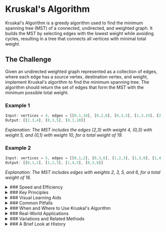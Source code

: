 # Kruskal's Algorithm

Kruskal's Algorithm is a greedy algorithm used to find the minimum spanning tree (MST) of a connected, undirected, and weighted graph. It builds the MST by selecting edges with the lowest weight while avoiding cycles, resulting in a tree that connects all vertices with minimal total weight.

## The Challenge

Given an undirected weighted graph represented as a collection of edges, where each edge has a source vertex, destination vertex, and weight, implement Kruskal's algorithm to find the minimum spanning tree. The algorithm should return the set of edges that form the MST with the minimum possible total weight.

### Example 1

```js
Input: vertices = 4, edges = [[0,1,10], [0,2,6], [0,3,5], [1,3,15], [2,3,4]]
Output: [[2,3,4], [0,3,5], [0,1,10]]
```

_Explanation: The MST includes the edges (2,3) with weight 4, (0,3) with weight 5, and (0,1) with weight 10, for a total weight of 19._

### Example 2

```js
Input: vertices = 5, edges = [[0,1,2], [0,3,6], [1,2,3], [1,3,8], [1,4,5], [2,4,7]]
Output: [[0,1,2], [1,2,3], [1,4,5], [0,3,6]]
```

_Explanation: The MST includes edges with weights 2, 3, 5, and 6, for a total weight of 16._

<details>
<summary>
### Speed and Efficiency
</summary>

Kruskal's Algorithm has the following complexity characteristics:

- **Time Complexity**:
  - **Sorting Edges:** O(E log E) where E is the number of edges
  - **Processing Edges:** O(E α(V)) where α is the inverse Ackermann function
  - **Overall:** O(E log E) or O(E log V) since E can be at most V²
- **Space Complexity:** O(E + V) for storing the edges and disjoint set data structure

The algorithm's performance is primarily dominated by the edge sorting step.
</details>
<details>
<summary>
### Key Principles
</summary>

Kruskal's Algorithm operates on several fundamental concepts:

- **Greedy Approach:** Always selects the edge with the lowest weight that doesn't create a cycle.

- **Disjoint-Set Data Structure:** Uses Union-Find operations to efficiently detect cycles.

- **Forest Growth:** Initially treats each vertex as a separate tree and gradually merges them.

- **Cycle Prevention:** Ensures the final structure is a tree by avoiding the formation of cycles.

- **Minimum Weight Selection:** Prioritizes edges with lower weights to minimize the total cost.
</details>
<details>
<summary>
### Visual Learning Aids
</summary>

For those who benefit from visual explanations, consider checking out these resources for interactive and animated guides:

- [Kruskal's Algorithm Explained and Implemented in Java | Geekific](https://www.youtube.com/watch?v=JptKmWQSerU)
- [VisuAlgo - Minimum Spanning Tree Visualization](https://visualgo.net/en/mst)
- [Kruskal's Algorithm Animation - How does it progress?](https://www.youtube.com/watch?v=o8Sqm1_3BRo)
- [CS USF CA Visualization Tool](https://www.cs.usfca.edu/~galles/visualization/Kruskal.html) - Interactive visualization of Kruskal's algorithm

</details>
<details>
<summary>
### Common Pitfalls
</summary>

When implementing or using Kruskal's Algorithm, be mindful of these common challenges:

- **Inefficient Cycle Detection:** Using naive cycle detection instead of Union-Find data structure.

- **Improper Edge Sorting:** Forgetting to sort edges by weight at the beginning.

- **Disconnected Graphs:** Not accounting for graphs that aren't connected, which would result in a minimum spanning forest rather than a tree.

- **Edge Cases:** Not handling graphs with no edges or only one vertex.

- **Duplicate Edges:** Not properly handling multiple edges between the same vertices.
</details>
<details>
<summary>
### When and Where to Use Kruskal's Algorithm
</summary>

Kruskal's Algorithm is ideal in scenarios such as:

- Sparse graphs where the number of edges is significantly less than V².

- Applications where edge weights are already sorted or can be sorted efficiently.

- When implementing a Union-Find data structure is straightforward.

- Distributed systems where edges can be processed independently.

However, it may not be the best choice for:

- Dense graphs where Prim's algorithm might perform better.

- Scenarios where the graph is constantly changing, requiring frequent MST recalculations.

- Applications where incremental MST updates are needed.
</details>
<details>
<summary>
### Real-World Applications
</summary>

Kruskal's Algorithm has numerous practical applications, including:

- **Network Design:** Designing minimum-cost networks like telecommunications, electrical, or hydraulic systems.

- **Cluster Analysis:** Identifying clusters in data by finding connected components.

- **Image Segmentation:** Partitioning digital images into multiple segments.

- **Transportation Planning:** Designing optimal road or railway networks.

- **Circuit Design:** Minimizing wire length in circuit layouts.

- **Water Supply Networks:** Optimizing pipe layouts to minimize costs while ensuring connectivity.
</details>
<details>
<summary>
### Variations and Related Methods
</summary>

Several algorithms are related to or extend Kruskal's approach:

- **Prim's Algorithm:** Another MST algorithm that grows a single tree from a starting vertex.

- **Borůvka's Algorithm:** An MST algorithm that grows multiple trees simultaneously.

- **Reverse-Delete Algorithm:** A counterpart to Kruskal's that starts with all edges and removes the heaviest ones that don't disconnect the graph.

- **Filter-Kruskal:** A parallel variant that filters edges unlikely to be in the MST.

- **Maximum Spanning Tree:** A variation that finds the tree with maximum total weight.
</details>
<details>
<summary>
### A Brief Look at History
</summary>

Kruskal's algorithm was first published by Joseph Kruskal in 1956 in a paper titled "On the Shortest Spanning Subtree of a Graph and the Traveling Salesman Problem." Shortly after its publication, it was independently rediscovered by Loberman and Weinberger in 1957. The algorithm represents one of the earliest applications of the greedy approach to graph problems and has since become a fundamental technique in network design and optimization. Its elegance lies in its simplicity and the fact that it produces optimal results despite making locally optimal choices at each step.
</details>